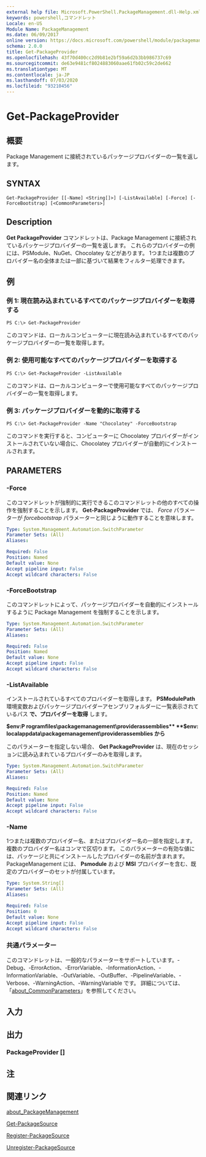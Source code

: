 ```yaml
---
external help file: Microsoft.PowerShell.PackageManagement.dll-Help.xml
keywords: powershell,コマンドレット
Locale: en-US
Module Name: PackageManagement
ms.date: 06/09/2017
online version: https://docs.microsoft.com/powershell/module/packagemanagement/get-packageprovider?view=powershell-7&WT.mc_id=ps-gethelp
schema: 2.0.0
title: Get-PackageProvider
ms.openlocfilehash: 43f70d400cc2d9b81e2bf59a6d2b3bb986737c69
ms.sourcegitcommit: de63e9481cf8024883060aae61fb02c59c2de662
ms.translationtype: MT
ms.contentlocale: ja-JP
ms.lasthandoff: 07/03/2020
ms.locfileid: "93210456"
---
```

# Get-PackageProvider

## 概要
Package Management に接続されているパッケージプロバイダーの一覧を返します。

## SYNTAX

```
Get-PackageProvider [[-Name] <String[]>] [-ListAvailable] [-Force] [-ForceBootstrap] [<CommonParameters>]
```

## Description

**Get PackageProvider** コマンドレットは、Package Management に接続されているパッケージプロバイダーの一覧を返します。
これらのプロバイダーの例には、PSModule、NuGet、Chocolatey などがあります。
1つまたは複数のプロバイダー名の全体または一部に基づいて結果をフィルター処理できます。

## 例

### 例 1: 現在読み込まれているすべてのパッケージプロバイダーを取得する

```
PS C:\> Get-PackageProvider
```

このコマンドは、ローカルコンピューターに現在読み込まれているすべてのパッケージプロバイダーの一覧を取得します。

### 例 2: 使用可能なすべてのパッケージプロバイダーを取得する

```
PS C:\> Get-PackageProvider -ListAvailable
```

このコマンドは、ローカルコンピューターで使用可能なすべてのパッケージプロバイダーの一覧を取得します。

### 例 3: パッケージプロバイダーを動的に取得する

```
PS C:\> Get-PackageProvider -Name "Chocolatey" -ForceBootstrap
```

このコマンドを実行すると、コンピューターに Chocolatey プロバイダーがインストールされていない場合に、Chocolatey プロバイダーが自動的にインストールされます。

## PARAMETERS

### -Force

このコマンドレットが強制的に実行できるこのコマンドレットの他のすべての操作を強制することを示します。
**Get-PackageProvider** では、 *Force* パラメーターが *forcebootstrap* パラメーターと同じように動作することを意味します。

```yaml
Type: System.Management.Automation.SwitchParameter
Parameter Sets: (All)
Aliases:

Required: False
Position: Named
Default value: None
Accept pipeline input: False
Accept wildcard characters: False
```

### -ForceBootstrap

このコマンドレットによって、パッケージプロバイダーを自動的にインストールするように Package Management を強制することを示します。

```yaml
Type: System.Management.Automation.SwitchParameter
Parameter Sets: (All)
Aliases:

Required: False
Position: Named
Default value: None
Accept pipeline input: False
Accept wildcard characters: False
```

### -ListAvailable

インストールされているすべてのプロバイダーを取得します。
**PSModulePath** 環境変数およびパッケージプロバイダーアセンブリフォルダーに一覧表示されているパス **で、プロバイダーを取得** します。

**$env:P rogramfiles\packagemanagement\providerassemblies** **$env: localappdata\packagemanagement\providerassemblies から**

このパラメーターを指定しない場合、 **Get PackageProvider** は、現在のセッションに読み込まれているプロバイダーのみを取得します。

```yaml
Type: System.Management.Automation.SwitchParameter
Parameter Sets: (All)
Aliases:

Required: False
Position: Named
Default value: None
Accept pipeline input: False
Accept wildcard characters: False
```

### -Name

1つまたは複数のプロバイダー名、またはプロバイダー名の一部を指定します。
複数のプロバイダー名はコンマで区切ります。
このパラメーターの有効な値には、パッケージと共にインストールしたプロバイダーの名前が含まれます。PackageManagement には、 **Psmodule** および **MSI** プロバイダーを含む、既定のプロバイダーのセットが付属しています。

```yaml
Type: System.String[]
Parameter Sets: (All)
Aliases:

Required: False
Position: 0
Default value: None
Accept pipeline input: False
Accept wildcard characters: False
```

### 共通パラメーター

このコマンドレットは、一般的なパラメーターをサポートしています。-Debug、-ErrorAction、-ErrorVariable、-InformationAction、-InformationVariable、-OutVariable、-OutBuffer、-PipelineVariable、-Verbose、-WarningAction、-WarningVariable です。 詳細については、「[about_CommonParameters](https://go.microsoft.com/fwlink/?LinkID=113216)」を参照してください。

## 入力

## 出力

### PackageProvider []

## 注

## 関連リンク

[about_PackageManagement](../Microsoft.PowerShell.Core/About/about_PackageManagement.md)

[Get-PackageSource](Get-PackageSource.md)

[Register-PackageSource](Register-PackageSource.md)

[Unregister-PackageSource](Unregister-PackageSource.md)
